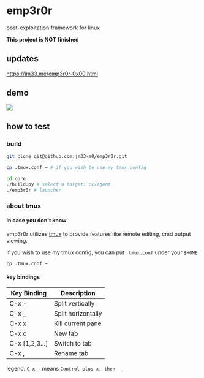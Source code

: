 # emp3r0r
post-exploitation framework for linux


**This project is NOT finished**

## updates

<a href="https://jm33.me/emp3r0r-0x00.html" target="_blank">https://jm33.me/emp3r0r-0x00.html</a>

## demo

<a href="https://asciinema.org/a/Dya7dm71mhtKxUkM9PbbHmXEk" target="_blank"><img src="https://asciinema.org/a/Dya7dm71mhtKxUkM9PbbHmXEk.svg" /></a>

## how to test

### build

```bash
git clone git@github.com:jm33-m0/emp3r0r.git

cp .tmux.conf ~ # if you wish to use my tmux config

cd core
./build.py # select a target: cc/agent
./emp3r0r # launcher
```

### about tmux

#### in case you don't know

emp3r0r utilizes [tmux](https://github.com/tmux/tmux/wiki) to provide features like remote editing, cmd output viewing.

if you wish to use my tmux config, you can put `.tmux.conf` under your `$HOME`

```
cp .tmux.conf ~
```

#### key bindings


| Key Binding    | Description        |
|----------------|--------------------|
| C-x -          | Split vertically   |
| C-x _          | Split horizontally |
| C-x x          | Kill current pane  |
| C-x c          | New tab            |
| C-x [1,2,3...] | Switch to tab      |
| C-x ,          | Rename tab         |

legend: `C-x -` means `Control plus x, then -`
